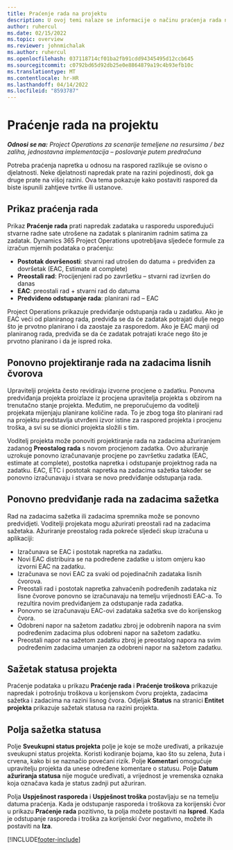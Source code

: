 ```yaml
---
title: Praćenje rada na projektu
description: U ovoj temi nalaze se informacije o načinu praćenja rada na projektu i napretka posla.
author: ruhercul
ms.date: 02/15/2022
ms.topic: overview
ms.reviewer: johnmichalak
ms.author: ruhercul
ms.openlocfilehash: 037118714cf01ba2fb91cdd94345495d12ccb645
ms.sourcegitcommit: c0792bd65d92db25e0e8864879a19c4b93efb10c
ms.translationtype: MT
ms.contentlocale: hr-HR
ms.lasthandoff: 04/14/2022
ms.locfileid: "8593787"
---
```

# <a name="project-effort-tracking"></a>Praćenje rada na projektu

_**Odnosi se na:** Project Operations za scenarije temeljene na resursima / bez zaliha, jednostavna implementacija – poslovanje putem predračuna_

Potreba praćenja napretka u odnosu na raspored razlikuje se ovisno o djelatnosti. Neke djelatnosti napredak prate na razini pojedinosti, dok ga druge prate na višoj razini. Ova tema pokazuje kako postaviti raspored da biste ispunili zahtjeve tvrtke ili ustanove.

## <a name="effort-tracking-view"></a>Prikaz praćenja rada

Prikaz **Praćenje rada** prati napredak zadataka u rasporedu uspoređujući stvarne radne sate utrošene na zadatak s planiranim radnim satima za zadatak. Dynamics 365 Project Operations upotrebljava sljedeće formule za izračun mjernih podataka o praćenju:

- **Postotak dovršenosti**: stvarni rad utrošen do datuma ÷ predviđen za dovršetak (EAC, Estimate at complete) 
- **Preostali rad**: Procijenjeni rad po završetku – stvarni rad izvršen do danas 
- **EAC**: preostali rad + stvarni rad do datuma 
- **Predviđeno odstupanje rada**: planirani rad – EAC

Project Operations prikazuje predviđanje odstupanja rada u zadatku. Ako je EAC veći od planiranog rada, predviđa se da će zadatak potrajati dulje nego što je prvotno planirano i da zaostaje za rasporedom. Ako je EAC manji od planiranog rada, predviđa se da će zadatak potrajati kraće nego što je prvotno planirano i da je ispred roka.

## <a name="reprojecting-effort-on-leaf-node-tasks"></a>Ponovno projektiranje rada na zadacima lisnih čvorova

Upravitelji projekta često revidiraju izvorne procjene o zadatku. Ponovna predviđanja projekta proizlaze iz procjena upravitelja projekta s obzirom na trenutačno stanje projekta. Međutim, ne preporučujemo da voditelji projekata mijenjaju planirane količine rada. To je zbog toga što planirani rad na projektu predstavlja utvrđeni izvor istine za raspored projekta i procjenu troška, a svi su se dionici projekta složili s tim.

Voditelj projekta može ponoviti projektiranje rada na zadacima ažuriranjem zadanog **Preostalog rada** s novom procjenom zadatka. Ovo ažuriranje uzrokuje ponovno izračunavanje procjene po završetku zadatka (EAC, estimate at complete), postotka napretka i odstupanje projektnog rada na zadatku. EAC, ETC i postotak napretka na zadacima sažetka također se ponovno izračunavaju i stvara se novo predviđanje odstupanja rada.

## <a name="reprojection-of-effort-on-summary-tasks"></a>Ponovno predviđanje rada na zadacima sažetka

Rad na zadacima sažetka ili zadacima spremnika može se ponovno predvidjeti. Voditelji projekata mogu ažurirati preostali rad na zadacima sažetaka. Ažuriranje preostalog rada pokreće sljedeći skup izračuna u aplikaciji:

- Izračunava se EAC i postotak napretka na zadatku.
- Novi EAC distribuira se na podređene zadatke u istom omjeru kao izvorni EAC na zadatku.
- Izračunava se novi EAC za svaki od pojedinačnih zadataka lisnih čvorova. 
- Preostali rad i postotak napretka zahvaćenih podređenih zadataka niz lisne čvorove ponovno se izračunavaju na temelju vrijednosti EAC-a. To rezultira novim predviđanjem za odstupanje rada zadatka. 
- Ponovno se izračunavaju EAC-ovi zadataka sažetka sve do korijenskog čvora.
- Odobreni napor na sažetom zadatku zbroj je odobrenih napora na svim podređenim zadacima plus odobreni napor na sažetom zadatku.
- Preostali napor na sažetom zadatku zbroj je preostalog napora na svim podređenim zadacima umanjen za odobreni napor na sažetom zadatku.

## <a name="project-status-summary"></a>Sažetak statusa projekta

Praćenje podataka u prikazu **Praćenje rada** i **Praćenje troškova** prikazuje napredak i potrošnju troškova u korijenskom čvoru projekta, zadacima sažetka i zadacima na razini lisnog čvora. Odjeljak **Status** na stranici **Entitet projekta** prikazuje sažetak statusa na razini projekta.

## <a name="status-summary-fields"></a>Polja sažetka statusa

Polje **Sveukupni status projekta** polje je koje se može uređivati, a prikazuje sveukupni status projekta. Koristi kodiranje bojama, kao što su zelena, žuta i crvena, kako bi se naznačio povećani rizik. Polje **Komentari** omogućuje upravitelju projekta da unese određene komentare o statusu. Polje **Datum ažuriranja statusa** nije moguće uređivati, a vrijednost je vremenska oznaka koja označava kada je status zadnji put ažuriran.

Polja **Uspješnost rasporeda** i **Uspješnost troška** postavljaju se na temelju datuma praćenja. Kada je odstupanje rasporeda i troškova za korijenski čvor u prikazu **Praćenje rada** pozitivno, ta polja možete postaviti na **Ispred**. Kada je odstupanje rasporeda i troška za korijenski čvor negativno, možete ih postaviti na **Iza**.


[!INCLUDE[footer-include](../includes/footer-banner.md)]
